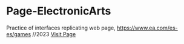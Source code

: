 # Page-ElectronicArts
Practice of interfaces replicating web page, https://www.ea.com/es-es/games //2023
[Visit Page](https://thss-electronic-arts.netlify.app/)
